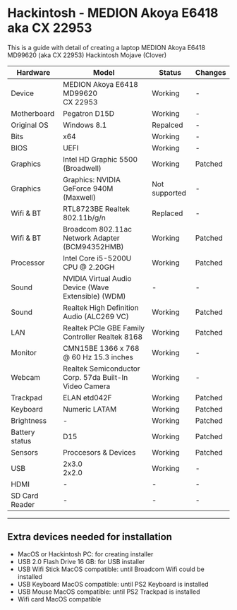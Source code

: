 # Hackintosh - MEDION Akoya E6418 aka CX 22953
This is a guide with detail of creating a laptop MEDION Akoya E6418 MD99620 (aka CX 22953) Hackintosh Mojave (Clover)

Hardware | Model | Status | Changes
------------ | ------------- | --- | ---
Device | MEDION Akoya E6418 MD99620 <br> CX 22953 | Working | &#45;
Motherboard | Pegatron D15D | Working | &#45;
Original OS | Windows 8.1 | Repalced | &#45;
Bits | x64 | Working | &#45;
BIOS | UEFI | Working | &#45;
Graphics | Intel HD Graphic 5500 (Broadwell) | Working | Patched
Graphics | Graphics: NVIDIA GeForce 940M (Maxwell) | Not supported | &#45;
Wifi & BT | RTL8723BE Realtek 802.11b/g/n | Replaced | &#45;
Wifi & BT | Broadcom 802.11ac Network Adapter (BCM94352HMB) | Working | Patched
Processor | Intel Core i5-5200U CPU @ 2.20GH | Working | Patched
Sound | NVIDIA Virtual Audio Device (Wave Extensible) (WDM) | &#45; | &#45;
Sound | Realtek High Definition Audio (ALC269 VC) | Working | Patched
LAN | Realtek PCIe GBE Family Controller Realtek 8168 | Working | Patched
Monitor | CMN15BE 1366 x 768 @ 60 Hz 15.3 inches | Working | &#45;
Webcam | Realtek Semiconductor Corp. 57da Built-In Video Camera | Working | &#45;
Trackpad | ELAN etd042F | Working | Patched
Keyboard | Numeric LATAM | Working | Patched
Brightness | &#45; | Working | Patched
Battery status | D15 | Working | Patched
Sensors | Proccesors & Devices | Working | Patched
USB | 2x3.0 <br> 2x2.0 | Working | &#45;
HDMI | &#45; | &#45; | &#45;
SD Card Reader | &#45; | &#45; | &#45;
---
## Extra devices needed for installation
* MacOS or Hackintosh PC: for creating installer
* USB 2.0 Flash Drive 16 GB: for USB installer
* USB Wifi Stick MacOS compatible: until Broadcom Wifi could be installed
* USB Keyboard MacOS compatible: until PS2 Keyboard is installed
* USB Mouse MacOS compatible: until PS2 Trackpad is installed
* Wifi card MacOS compatible
